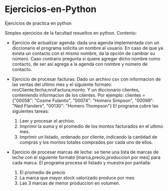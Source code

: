 # Ejercicios-en-Python
Ejercicios de practica en python


Simples ejercicios de la facultad resueltos en python.
Contenio:
 - Ejercicio de actualizar agenda: dada una agenda implementada con un diccionario el programa solicita un nombre al usuario. 
   En caso de que ya exista un contacto con el mismo nombre, da la opción de cambiar su número. Caso contrario pregunta 
   si quiere agregar dicho nombre como contacto, de ser así agrega a la agenda con nombre y número de contacto.
   
 - Ejercicio de procesar facturas: Dado un archivo csv con informacion de las ventas del ultimo mes y el siguiente formato: nroCliente;fecha;nroFactura;monto.
   Y un diccionario clientes, conteniendo informacion de los clientes. Por ejemplo:
   clientes = {"00058": "Cosme Fulanito", "00074": "Homero Simpson", "00099": "Ned Flanders", "00130": "Homero Thompson"}
   El programa cubre las siguientes tareas:
    1. Leer y procesar el archivo.
    2. Imprimir la suma y el promedio de los montos facturados en el ultimo mes.
    3. Imprimir un listado, ordenado por cliente, indicando la cantidad de compras y los montos totales comprados por cada uno de ellos.
 
 - Ejercicio de procesar marcas de leche: se tiene una lista de marcas de leche con el siguiente formato [marca,precio,produccion por mes] para cada marca.
   El programa procesa el listado y muestra por pantalla:
     1. El promedio de precio
     2. La marca que mayor stock valorizado produce por mes
     3. Las 3 marcas de menor produccion en volumen.
